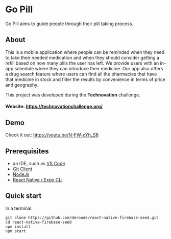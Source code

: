 # Go Pill
Go Pill aims to guide people through their pill taking process.

## About
This is a mobile application where people can be reminded when they need to take their needed medication and when they should consider getting a refill based on how many pills the user has left. We provide users with an in-app schedule where they can introduce their medicine. Our app also offers a drug search feature where users can find all the pharmacies that have that medicine in stock and filter the results by convenience in terms of price and geography.

This project was developed during the **Technovation** challenge.
#### Website: https://technovationchallenge.org/

## Demo
Check it out: https://youtu.be/N-FW-xYh_S8

## Prerequisites

- an IDE, such as [VS Code](https://code.visualstudio.com/)
- [Git Client](https://git-scm.com/download/win)
- [NodeJs](https://nodejs.org/en/)
- [React Native / Expo CLI](https://reactnative.dev/docs/environment-setup)

## Quick start

In a terminal:

```
git clone https://github.com/deroude/react-native-firebase-seed.git
cd react-native-firebase-seed
npm install
npm start
```
